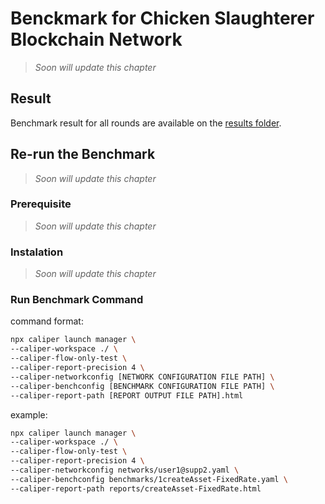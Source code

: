 # Benckmark for Chicken Slaughterer Blockchain Network

> *Soon will update this chapter*

## Result

Benchmark result for all rounds are available on the [results folder](tree/v1.0.0/results).

## Re-run the Benchmark

> *Soon will update this chapter*

### Prerequisite

> *Soon will update this chapter*

### Instalation

> *Soon will update this chapter*

### Run Benchmark Command

command format:

```bash
npx caliper launch manager \
--caliper-workspace ./ \
--caliper-flow-only-test \
--caliper-report-precision 4 \
--caliper-networkconfig [NETWORK CONFIGURATION FILE PATH] \
--caliper-benchconfig [BENCHMARK CONFIGURATION FILE PATH] \
--caliper-report-path [REPORT OUTPUT FILE PATH].html
```

example:

```bash
npx caliper launch manager \
--caliper-workspace ./ \
--caliper-flow-only-test \
--caliper-report-precision 4 \
--caliper-networkconfig networks/user1@supp2.yaml \
--caliper-benchconfig benchmarks/1createAsset-FixedRate.yaml \
--caliper-report-path reports/createAsset-FixedRate.html
```
